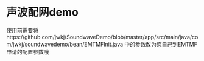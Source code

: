 # 声波配网demo
使用前需要将https://github.com/jwkj/SoundwaveDemo/blob/master/app/src/main/java/com/jwkj/soundwavedemo/bean/EMTMFInit.java 中的参数改为您自己到EMTMF申请的配置参数哦